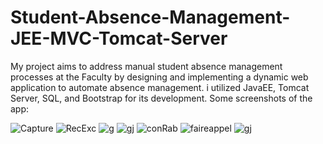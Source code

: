 # Student-Absence-Management-JEE-MVC-Tomcat-Server
My project aims to address manual student absence management processes at the Faculty by designing and implementing a dynamic web application to automate absence management. i utilized JavaEE, Tomcat Server, SQL, and Bootstrap for its development.
Some screenshots of the app: 


![Capture](https://github.com/Yousra-Zahra-LATER/Student-Absence-Management-JEE-MVC-Tomcat-Server/assets/138157165/893b91c6-a006-411d-9f6b-81d650321d61)
![RecExc](https://github.com/Yousra-Zahra-LATER/Student-Absence-Management-JEE-MVC-Tomcat-Server/assets/138157165/553286cf-12d1-44f2-b829-ba63a3b466c0)
![g](https://github.com/Yousra-Zahra-LATER/Student-Absence-Management-JEE-MVC-Tomcat-Server/assets/138157165/2d21fd44-e381-4b9e-b018-141ff9d72e59)
![gj](https://github.com/Yousra-Zahra-LATER/Student-Absence-Management-JEE-MVC-Tomcat-Server/assets/138157165/5b5be2c3-1320-4e2a-8a35-b7ad1273c849)
![conRab](https://github.com/Yousra-Zahra-LATER/Student-Absence-Management-JEE-MVC-Tomcat-Server/assets/138157165/051dfb1f-4b4e-4dbd-bb24-857a2d2d0256)
![faireappel](https://github.com/Yousra-Zahra-LATER/Student-Absence-Management-JEE-MVC-Tomcat-Server/assets/138157165/f1876274-2a6c-485e-bacb-2eb247ea451c)
![gj](https://github.com/Yousra-Zahra-LATER/Student-Absence-Management-JEE-MVC-Tomcat-Server/assets/138157165/cf480586-7d7b-407c-b6b4-a6e6f4318555)
